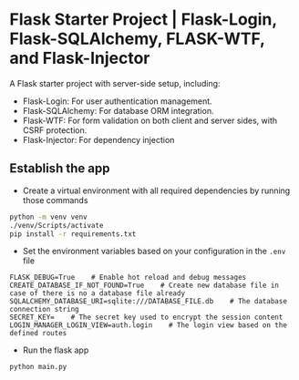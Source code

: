 # Flask Starter Project | Flask-Login, Flask-SQLAlchemy, FLASK-WTF, and Flask-Injector

A Flask starter project with server-side setup, including:
- Flask-Login: For user authentication management.
- Flask-SQLAlchemy: For database ORM integration.
- Flask-WTF: For form validation on both client and server sides, with CSRF protection.
- Flask-Injector: For dependency injection


## Establish the app

- Create a virtual environment with all required dependencies by running those commands

```bash
python -m venv venv
./venv/Scripts/activate
pip install -r requirements.txt
```

- Set the environment variables based on your configuration in the `.env` file
```env
FLASK_DEBUG=True    # Enable hot reload and debug messages
CREATE_DATABASE_IF_NOT_FOUND=True    # Create new database file in case of there is no a database file already
SQLALCHEMY_DATABASE_URI=sqlite:///DATABASE_FILE.db    # The database connection string
SECRET_KEY=    # The secret key used to encrypt the session content
LOGIN_MANAGER_LOGIN_VIEW=auth.login    # The login view based on the defined routes
```

- Run the flask app

```bash
python main.py
```